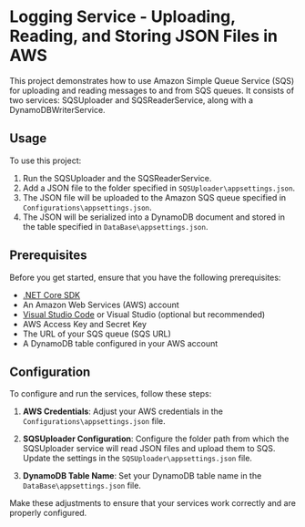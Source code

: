 # Logging Service - Uploading, Reading, and Storing JSON Files in AWS

This project demonstrates how to use Amazon Simple Queue Service (SQS) for uploading and reading messages to and from SQS queues. It consists of two services: SQSUploader and SQSReaderService, along with a DynamoDBWriterService.

## Usage

To use this project:

1. Run the SQSUploader and the SQSReaderService.
2. Add a JSON file to the folder specified in `SQSUploader\appsettings.json`.
3. The JSON file will be uploaded to the Amazon SQS queue specified in `Configurations\appsettings.json`.
4. The JSON will be serialized into a DynamoDB document and stored in the table specified in `DataBase\appsettings.json`.

## Prerequisites

Before you get started, ensure that you have the following prerequisites:

- [.NET Core SDK](https://dotnet.microsoft.com/download)
- An Amazon Web Services (AWS) account
- [Visual Studio Code](https://code.visualstudio.com/) or Visual Studio (optional but recommended)
- AWS Access Key and Secret Key
- The URL of your SQS queue (SQS URL)
- A DynamoDB table configured in your AWS account

## Configuration

To configure and run the services, follow these steps:

1. **AWS Credentials**: Adjust your AWS credentials in the `Configurations\appsettings.json` file.

2. **SQSUploader Configuration**: Configure the folder path from which the SQSUploader service will read JSON files and upload them to SQS. Update the settings in the `SQSUploader\appsettings.json` file.

3. **DynamoDB Table Name**: Set your DynamoDB table name in the `DataBase\appsettings.json` file.

Make these adjustments to ensure that your services work correctly and are properly configured.
